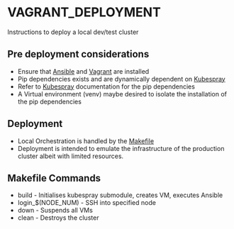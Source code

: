 VAGRANT_DEPLOYMENT
==========
Instructions to deploy a local dev/test cluster

Pre deployment considerations
--------------
* Ensure that [Ansible](https://docs.ansible.com/ansible/latest/installation_guide/intro_installation.html) and [Vagrant](https://www.vagrantup.com/downloads.html) are installed
* Pip dependencies exists and are dynamically dependent on [Kubespray](https://github.com/kubernetes-sigs/kubespray)
* Refer to [Kubespray](https://github.com/kubernetes-sigs/kubespray) documentation for the pip dependencies
* A Virtual environment (venv) maybe desired to isolate the installation of the pip dependencies

Deployment
--------------
* Local Orchestration is handled by the [Makefile](./Makefile)
* Deployment is intended to emulate the infrastructure of the production cluster albeit with limited resources.

Makefile Commands
--------------
* build - Initialises kubespray submodule, creates VM, executes Ansible
* login_$(NODE_NUM) - SSH into specified node
* down - Suspends all VMs
* clean - Destroys the cluster
